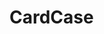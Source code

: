 # CardCase   

<script src="https://unpkg.com/@stoplight/elements/web-components.min.js"></script>
<link rel="stylesheet" href="https://unpkg.com/@stoplight/elements/styles.min.css">

<elements-api
  apiDescriptionUrl="CardCase.yaml"
  layout="sidebar"
  router="hash"
  hideTryIt="false"
  hideSchemas="false"
  hideInternal="false"
/>
